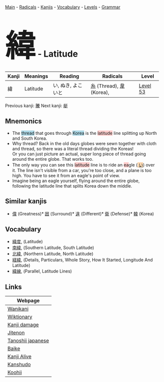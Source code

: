 <style> bigfont {font-size: 100px}</style>
[Main](../README.md) -
[Radicals](../radicals.md) -
[Kanjis](../kanjis.md) -
[Vocabulary](../vocabulary.md) -
[Levels](../levels.md) -
[Grammar](../grammar.md)
# <bigfont> 緯</bigfont> - Latitude 

| Kanji | Meanings | Reading | Radicals | Level |
| --- | --- | --- | --- | --- |
| 緯 | Latitude | い, ぬき, よこいと | [糸](../radicals/糸.md) (Thread), [韋](../radicals/韋.md) (Korea),  | [Level 53](../levels/wk_level53.md) |

Previous kanji: [騰](騰.md) Next kanji: [艇](艇.md) 

## Mnemonics
 * The <span style="background-color:#ADD8E6"> thread</span> that goes through <span style="background-color:#ADD8E6"> Korea</span> is the <span style="background-color:#ffcccb"> latitude</span> line splitting up North and South Korea.
* Why thread? Back in the old days globes were sewn together with cloth and thread, so there was a literal thread dividing the Koreas!<br />Or you can just picture an actual, super long piece of thread going around the entire globe. That works too.
* The only way you can see this <span style="background-color:#ffcccb"> latitude</span> line is to ride an <span style="background-color:#ffcccb"> ea</span>gle (<span style="background-color:#fed8b1"> [い](https://jisho.org/search/い)</span>) over it. The line isn't visible from a car, you're too close, and a plane is too high. You have to see it from an eagle's point of view.
* Imagine being an eagle yourself, flying around the entire globe, following the latitude line that splits Korea down the middle.


## Similar kanjis
 * [偉](偉.md) (Greatness)* [囲](囲.md) (Surround)* [違](違.md) (Different)* [衛](衛.md) (Defense)* [韓](韓.md) (Korea)


## Vocabulary
 * [緯度](../vocabulary/緯.md), (Latitude)
* [南緯](../vocabulary/緯.md), (Southern Latitude, South Latitude)
* [北緯](../vocabulary/緯.md), (Northern Latitude, North Latitude)
* [経緯](../vocabulary/緯.md), (Details, Particulars, Whole Story, How It Started, Longitude And Latitude)
* [緯線](../vocabulary/緯.md), (Parallel, Latitude Lines)



## Links 

| Webpage |
| --- |
| [Wanikani          ](https://www.wanikani.com/kanji/緯) |
| [Wiktionary        ](https://en.wiktionary.org/wiki/緯) |
| [Kanji damage      ](http://www.kanjidamage.com/kanji/search?utf8=✓&q=緯) |
| [Jitenon           ](https://jitenon.com/kanji/緯) |
| [Tanoshii japanese ](https://www.tanoshiijapanese.com/dictionary/kanji.cfm?k=緯) |
| [Baike             ](https://baike.baidu.com/item/緯) |
| [Kanji Alive       ](https://app.kanjialive.com/緯) |
| [Kanshudo          ](https://www.kanshudo.com/searchmn?q=緯) |
| [Koohii            ](https://kanji.koohii.com/study/kanji/緯) |

